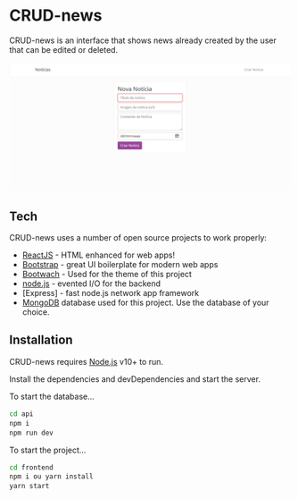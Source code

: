 # CRUD-news

CRUD-news is an interface that shows news already created by the user that can be edited or deleted.

![](https://github.com/Rubendvb/CRUD-news/blob/master/frontend/public/img/Screenshot_1.png)

## Tech

CRUD-news uses a number of open source projects to work properly:

- [ReactJS](https://pt-br.reactjs.org/) - HTML enhanced for web apps!
- [Bootstrap](https://getbootstrap.com/) - great UI boilerplate for modern web apps
- [Bootwach](https://bootswatch.com/) - Used for the theme of this project
- [node.js](http://nodejs.org) - evented I/O for the backend
- [Express] - fast node.js network app framework
- [MongoDB](https://www.mongodb.com/) database used for this project. Use the database of your choice.

## Installation

CRUD-news requires [Node.js](https://nodejs.org/) v10+ to run.

Install the dependencies and devDependencies and start the server.

To start the database...

```sh
cd api
npm i
npm run dev
```

To start the project...

```sh
cd frontend
npm i ou yarn install
yarn start
```
